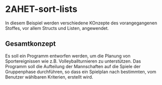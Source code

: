 # 2AHET-sort-lists

In diesem Beispiel werden verschiedene KOnzepte des vorangegangenen Stoffes, vor allem Structs und Listen, angewendet.

## Gesamtkonzept

Es soll ein Programm entworfen werden, um die Planung von Sportereignissen wie z.B. Volleyballturnieren zu unterstützen. Das Programm soll die Aufteilung der Mannschaften auf die Spiele der Gruppenphase durchführen, so dass ein Spielplan nach bestimmten, vom Benutzer wählbaren Kriterien, erstellt wird.

